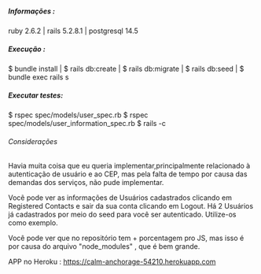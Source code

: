 ##### Informações :  

ruby 2.6.2 | rails 5.2.8.1 | postgresql 14.5

##### Execução :

$ bundle install | $ rails db:create | $ rails db:migrate | $ rails db:seed |
$ bundle exec rails s

##### Executar testes:

$ rspec  spec/models/user_spec.rb
$ rspec  spec/models/user_information_spec.rb
$ rails -c

###### Considerações

Havia muita coisa que eu queria implementar,principalmente relacionado à autenticação de usuário e ao CEP, mas pela falta de tempo por causa das demandas dos serviços, não pude implementar.

Vocẽ pode ver as informações de Usuários cadastrados clicando em Registered Contacts e sair da sua conta clicando em Logout.
Há 2 Usuários já cadastrados por meio do seed para você ser autenticado. Utilize-os como exemplo.

Você pode ver que no repositório tem + porcentagem pro JS, mas isso é por causa do arquivo "node_modules" , que é bem grande.

APP no Heroku : https://calm-anchorage-54210.herokuapp.com


